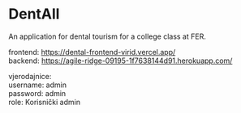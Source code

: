 # DentAll
An application for dental tourism for a college class at FER.

frontend: https://dental-frontend-virid.vercel.app/  
backend: https://agile-ridge-09195-1f7638144d91.herokuapp.com/  

vjerodajnice:  
username: admin  
password: admin  
role: Korisnički admin  
